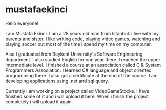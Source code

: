 # mustafaekinci
Hello everyone!

I am Mustafa Ekinci. I am a 28 years old man from Istanbul. I live with my parents and sister. I like writing code, playing video games, watching and playing soccer but most of the time i spend my time on my computer.

Also I graduated from Beykent University's Software Engineering department. I also studied English for one year there. I reached the upper intermediate level. I finished a course at an association called C & System Programmers Association. I learned C# language and object oriented programming there. I also got a certificate at the end of the course. I am developing applications using .net and sql query.

Currently i am working on a project called VideoGameStocks. I have finished some of it and i will upload it here. When i finish the project completely i will upload it again.


